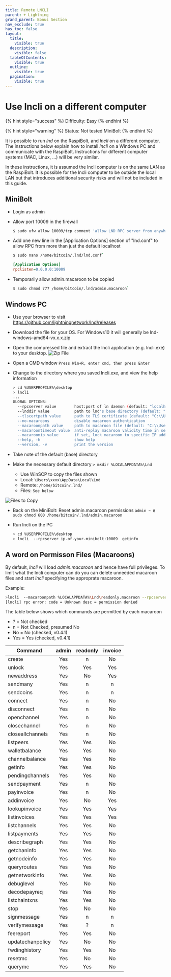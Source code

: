 ```yaml
---
title: Remote LNCLI
parent: + Lightning
grand_parent: Bonus Section
nav_exclude: true
has_toc: false
layout:
  title:
    visible: true
  description:
    visible: false
  tableOfContents:
    visible: true
  outline:
    visible: true
  pagination:
    visible: true
---
```


# Use lncli on a different computer

{% hint style="success" %}
Difficulty: Easy
{% endhint %}

{% hint style="warning" %}
Status: Not tested MiniBolt
{% endhint %}

It is possible to run _lnd_ on the RaspiBolt, and _lncli_ on a different computer. The instructions below explain how to install _lncli_ on a Windows PC and communicate with the RaspiBolt. Instructions for different computer systems (MAC, Linux, ...) will be very similar.

In these instructions, it is assumed the lncli computer is on the same LAN as the RaspiBolt. It is possible for the lncli computer to be outside the local LAN but that introduces additional security risks and will not be included in this guide.

## MiniBolt

* Login as admin
*   Allow port 10009 in the firewall

    ```sh
    $ sudo ufw allow 10009/tcp comment 'allow LND RPC server from anywhere'
    ```
*   Add one new line in the \[Application Options] section of "lnd.conf" to allow RPC from more than just the default localhost

    ```sh
    $ sudo nano /home/bitcoin/.lnd/lnd.conf`
    ```

    ```ini
    [Application Options]
    rpclisten=0.0.0.0:10009
    ```
*   Temporarily allow admin.macaroon to be copied

    ```sh
    $ sudo chmod 777 /home/bitcoin/.lnd/admin.macaroon`
    ```

## Windows PC

* Use your browser to visit https://github.com/lightningnetwork/lnd/releases
* Download the file for your OS. For Windows10 it will generally be lnd-windows-amd64-vx.x.x.zip
* Open the compressed file and extract the lncli application (e.g. lncli.exe) to your desktop. ![Zip File](../../images/60\_remote\_zip.png)
* Open a CMD window `Press Win+R, enter cmd, then press Enter`
*   Change to the directory where you saved lncli.exe, and view the help information

    ```sh
    > cd %USERPROFILE%\desktop
    > lncli
    ...
    GLOBAL OPTIONS:
      --rpcserver value        host:port of ln daemon (default: "localhost:10009")
      --lnddir value           path to lnd's base directory (default: "C:\\Users\\xxxx\\AppData\\Local\\Lnd")
      --tlscertpath value      path to TLS certificate (default: "C:\\Users\\xxxx\\AppData\\Local\\Lnd\\tls.cert")
      --no-macaroons           disable macaroon authentication
      --macaroonpath value     path to macaroon file (default: "C:\\Users\\xxx\\AppData\\Local\\Lnd\\admin.macaroon")
      --macaroontimeout value  anti-replay macaroon validity time in seconds (default: 60)
      --macaroonip value       if set, lock macaroon to specific IP address
      --help, -h               show help
      --version, -v            print the version
    ```
* Take note of the default (base) directory
* Make the necessary default directory `> mkdir %LOCALAPPDATA%\Lnd`
  * Use WinSCP to copy the files shown
  * Local: `\Users\xxxx\AppData\Local\Lnd`
  * Remote: `/home/bitcoin/.lnd/`
  * Files: `See below`

![Files to Copy](../../images/60\_winLND.png)

* Back on the MiniBolt: Reset admin.macaroon permissions `admin ~ ฿ sudo chmod 600 /home/bitcoin/.lnd/admin.macaroon`
*   Run lncli on the PC

    ```sh
    > cd %USERPROFILE%\desktop
    > lncli  --rpcserver ip.of.your.minibolt:10009  getinfo
    ```

## A word on Permisson Files (Macaroons)

By default, _lncli_ will load _admin.macaroon_ and hence have full privileges. To limit what the lncli computer can do you can delete unneeded macaroon files and start _lncli_ specifying the approprate macaroon.

Example:

```sh
>lncli  --macaroonpath %LOCALAPPDATA%\Lnd\readonly.macaroon --rpcserver ip.of.your.minibolt:10009  addinvoice --amt=100
[lncli] rpc error: code = Unknown desc = permission denied
```

The table below shows which commands are permitted by each macaroon

* ? = Not checked
* n = Not Checked, presumed No
* No = No (checked, v0.4.1)
* Yes = Yes (checked, v0.4.1)

| Command          | admin | readonly | invoice |
| ---------------- | :---: | :------: | :-----: |
| create           |  Yes  |     n    |    No   |
| unlock           |  Yes  |    Yes   |   Yes   |
| newaddress       |  Yes  |    No    |   Yes   |
| sendmany         |  Yes  |     n    |    n    |
| sendcoins        |  Yes  |     n    |    n    |
| connect          |  Yes  |     n    |    No   |
| disconnect       |  Yes  |     n    |    No   |
| openchannel      |  Yes  |     n    |    No   |
| closechannel     |  Yes  |     n    |    No   |
| closeallchannels |  Yes  |     n    |    No   |
| listpeers        |  Yes  |    Yes   |    No   |
| walletbalance    |  Yes  |    Yes   |    No   |
| channelbalance   |  Yes  |    Yes   |    No   |
| getinfo          |  Yes  |    Yes   |    No   |
| pendingchannels  |  Yes  |    Yes   |    No   |
| sendpayment      |  Yes  |     n    |    No   |
| payinvoice       |  Yes  |     n    |    No   |
| addinvoice       |  Yes  |    No    |   Yes   |
| lookupinvoice    |  Yes  |    Yes   |   Yes   |
| listinvoices     |  Yes  |    Yes   |   Yes   |
| listchannels     |  Yes  |    Yes   |    No   |
| listpayments     |  Yes  |    Yes   |    No   |
| describegraph    |  Yes  |    Yes   |    No   |
| getchaninfo      |  Yes  |    Yes   |    No   |
| getnodeinfo      |  Yes  |    Yes   |    No   |
| queryroutes      |  Yes  |    Yes   |    No   |
| getnetworkinfo   |  Yes  |    Yes   |    No   |
| debuglevel       |  Yes  |    No    |    No   |
| decodepayreq     |  Yes  |    Yes   |    No   |
| listchaintxns    |  Yes  |    Yes   |    No   |
| stop             |  Yes  |    No    |    No   |
| signmessage      |  Yes  |     n    |    n    |
| verifymessage    |  Yes  |     ?    |    n    |
| feereport        |  Yes  |    Yes   |    No   |
| updatechanpolicy |  Yes  |    No    |    No   |
| fwdinghistory    |  Yes  |    Yes   |    No   |
| resetmc          |  Yes  |    No    |    No   |
| querymc          |  Yes  |    Yes   |    No   |
